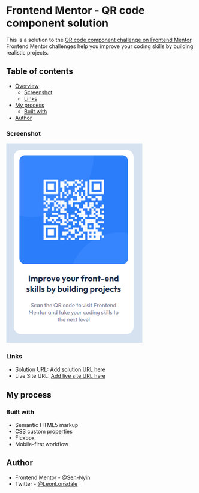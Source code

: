 # Frontend Mentor - QR code component solution

This is a solution to the [QR code component challenge on Frontend Mentor](https://www.frontendmentor.io/challenges/qr-code-component-iux_sIO_H). Frontend Mentor challenges help you improve your coding skills by building realistic projects. 

## Table of contents

- [Overview](#overview)
  - [Screenshot](#screenshot)
  - [Links](#links)
- [My process](#my-process)
  - [Built with](#built-with)
- [Author](#author)

### Screenshot

![](https://github.com/Sen-Nyin/FEM_QR_Code_challenge/blob/main/qrcode_challenge.png)

### Links

- Solution URL: [Add solution URL here](https://github.com/Sen-Nyin/FEM_QR_Code_challenge)
- Live Site URL: [Add live site URL here](https://github.com/Sen-Nyin/FEM_QR_Code_challenge)

## My process

### Built with

- Semantic HTML5 markup
- CSS custom properties
- Flexbox
- Mobile-first workflow

## Author

- Frontend Mentor - [@Sen-Nyin](https://www.frontendmentor.io/profile/Sen-Nyin)
- Twitter - [@LeonLonsdale](https://www.twitter.com/LeonLonsdale)
